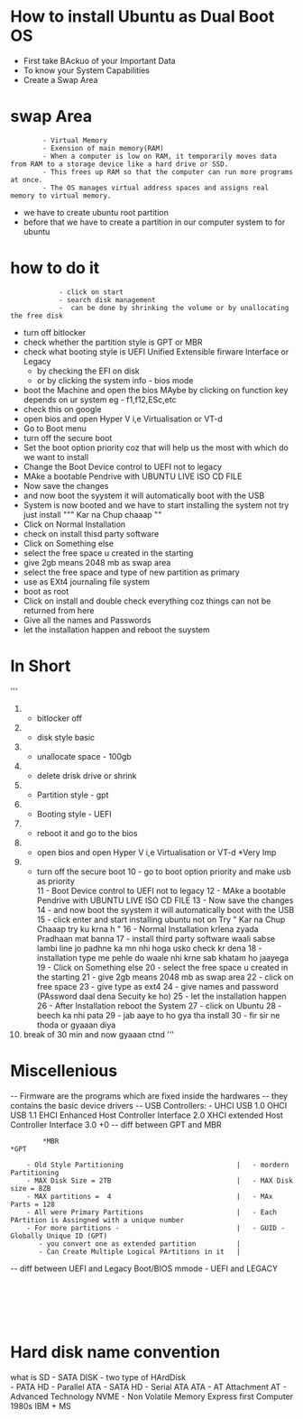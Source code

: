 # How to install Ubuntu as Dual Boot OS 

 - First take BAckuo of your Important Data 
 - To know your System Capabilities
 - Create a Swap Area
#       swap Area
            - Virtual Memory 
            - Exension of main memory(RAM)
            - When a computer is low on RAM, it temporarily moves data from RAM to a storage device like a hard drive or SSD. 
            - This frees up RAM so that the computer can run more programs at once. 
            - The OS manages virtual address spaces and assigns real memory to virtual memory.

 - we have to create ubuntu root partition 
 - before that we have to create a partition in our computer system to for ubuntu 
  #         how to do it 
                - click on start 
                - search disk management 
                -  can be done by shrinking the volume or by unallocating the free disk 
                
- turn off bitlocker 
- check whether the partition style is GPT or MBR
- check what booting style is UEFI Unified Extensible firware Interface or Legacy
    - by checking the EFI on disk 
    - or by clicking the system info - bios mode 
- boot the Machine and open the bios MAybe by clicking on function key depends on ur system eg - f1,f12,ESc,etc 
- check this on google
- open bios and open Hyper V i,e Virtualisation or VT-d
- Go to Boot menu
- turn off the secure boot 
- Set the boot option priority coz that will help us the most with which do we want to install 
- Change the Boot Device control to UEFI not to legacy 
- MAke a bootable Pendrive with UBUNTU LIVE ISO CD FILE 
- Now save the changes 
- and now boot the syystem it will automatically boot with the USB
- System is now booted and we have to start installing the system not try just install """ Kar na Chup chaaap ""
- Click on Normal Installation 
- check on install thisd party software
- Click on Something else 
- select the free space u created in the starting 
- give 2gb means 2048 mb as swap area 
- select the free space and type of new partition as primary 
- use as EXt4 journaling file system 
- boot as root
- Click on install and double check everything coz things can not be returned from here 
- Give all the names and Passwords 
- let the installation happen and reboot the suystem 


# In Short 
'''
1. - bitlocker off
2. - disk style basic
3. - unallocate space - 100gb
4. - delete drisk drive or shrink
5. - Partition style - gpt 
6. - Booting style - UEFI 
7. - reboot it and go to the bios 
8. - open bios and open Hyper V i,e Virtualisation or VT-d *Very Imp
9. - turn off the secure boot
10 - go to boot option priority and make usb as priority  
11 - Boot Device control to UEFI not to legacy 
12 - MAke a bootable Pendrive with UBUNTU LIVE ISO CD FILE 
13 - Now save the changes 
14 - and now boot the syystem it will automatically boot with the USB
15 - click enter and start installing ubuntu not on Try " Kar na Chup Chaaap try ku krna h "
16 - Normal Installation krlena zyada Pradhaan mat banna 
17 - install third party software waali sabse lambi line jo padhne ka mn nhi hoga usko check kr dena
18 - installation type me pehle do waale  nhi krne sab khatam ho jaayega 
19 - Click on Something else 
20 - select the free space u created in the starting 
21 - give 2gb means 2048 mb as swap area 
22 - click on free space 
23 - give type as ext4
24 - give names and password (PAssword daal dena Secuity ke ho)
25 - let the installation happen 
26 - After Installation reboot the System
27 - click on Ubuntu 
28 - beech ka nhi pata 
29 - jab aaye to ho gya tha install 
30 - fir sir ne thoda or gyaaan diya 
31. break of 30 min and now gyaaan ctnd 
'''

# Miscellenious 
-- Firmware are the programs which are fixed inside the hardwares 
-- they contains the basic device drivers
-- USB Controllers: - 
    UHCI    USB 1.0
    OHCI    USB 1.1
    EHCI Enhanced Host Controller Interface 2.0 
    XHCI extended Host Controller Interface 3.0 +0
-- diff between GPT and MBR
```
        *MBR                                                                     *GPT

    - Old Style Partitioning                            |   - mordern Partitioning      
    - MAX Disk Size = 2TB                               |   - MAX Disk size = 8ZB
    - MAX partitions =  4                               |   - MAx Parts = 128
    - All were Primary Partitions                       |   - Each PArtition is Assingned with a unique number 
    - For more partitions -                             |   - GUID - Globally Unique ID (GPT) 
       - you convert one as extended partition          |    
       - Can Create Multiple Logical PArtitions in it   |

```
-- diff between UEFI and Legacy
Boot/BIOS mmode - UEFI and LEGACY
```






```
# Hard disk name convention 
what is SD - SATA DISK 
        - two type of HArdDisk  
            - PATA HD - Parallel ATA
            - SATA HD - Serial ATA
ATA - AT Attachment 
AT - Advanced Technology 
NVME - Non Volatile Memory Express
first Computer 1980s IBM + MS
